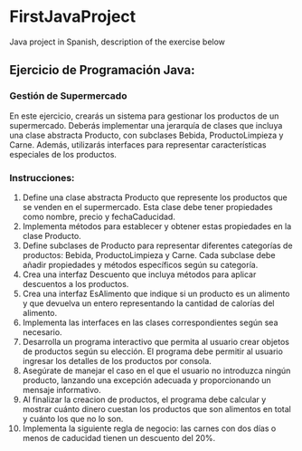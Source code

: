 # FirstJavaProject
Java project in Spanish, description of the exercise below 

## Ejercicio de Programación Java: 

### Gestión de Supermercado
En este ejercicio, crearás un sistema para gestionar los productos de un supermercado. Deberás implementar una jerarquía de
clases que incluya una clase abstracta Producto, con subclases Bebida, ProductoLimpieza y Carne. Además, utilizarás interfaces
para representar características especiales de los productos.

### Instrucciones:
1. Define una clase abstracta Producto que represente los productos que se venden en el supermercado. Esta clase debe tener
propiedades como nombre, precio y fechaCaducidad.
2. Implementa métodos para establecer y obtener estas propiedades en la clase Producto.
3. Define subclases de Producto para representar diferentes categorías de productos: Bebida, ProductoLimpieza y Carne.
Cada subclase debe añadir propiedades y métodos específicos según su categoría.
4. Crea una interfaz Descuento que incluya métodos para aplicar descuentos a los productos.
5. Crea una interfaz EsAlimento que indique si un producto es un alimento y que devuelva un entero representando la
cantidad de calorías del alimento.
6. Implementa las interfaces en las clases correspondientes según sea necesario.
7. Desarrolla un programa interactivo que permita al usuario crear objetos de productos según su elección. El programa debe
permitir al usuario ingresar los detalles de los productos por consola.
8. Asegúrate de manejar el caso en el que el usuario no introduzca ningún producto, lanzando una excepción adecuada y
proporcionando un mensaje informativo.
9. Al finalizar la creacion de productos, el programa debe calcular y mostrar cuánto dinero cuestan los productos que son
alimentos en total y cuánto los que no lo son.
10. Implementa la siguiente regla de negocio: las carnes con dos días o menos de caducidad tienen un descuento del 20%.
